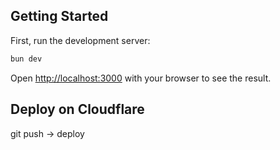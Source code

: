 ## Getting Started

First, run the development server:

```bash
bun dev
```

Open [http://localhost:3000](http://localhost:3000) with your browser to see the result.

## Deploy on Cloudflare

git push -> deploy
